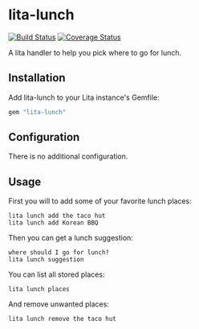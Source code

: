 # lita-lunch

[![Build Status](https://travis-ci.org/neilang/lita-lunch.png?branch=master)](https://travis-ci.org/neilang/lita-lunch)
[![Coverage Status](https://coveralls.io/repos/neilang/lita-lunch/badge.png)](https://coveralls.io/r/neilang/lita-lunch)

A lita handler to help you pick where to go for lunch.

## Installation

Add lita-lunch to your Lita instance's Gemfile:

``` ruby
gem "lita-lunch"
```

## Configuration

There is no additional configuration.

## Usage

First you will to add some of your favorite lunch places:

```
lita lunch add the taco hut
lita lunch add Korean BBQ
```

Then you can get a lunch suggestion:

```
where should I go for lunch?
lita lunch suggestion
```

You can list all stored places:

```
lita lunch places
```

And remove unwanted places:

```
lita lunch remove the taco hut
```

